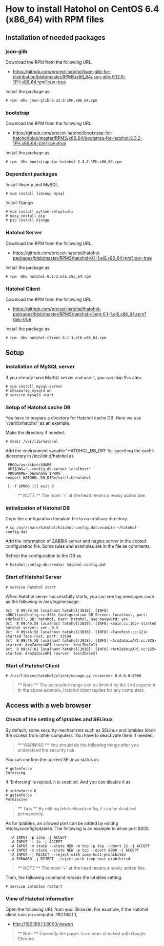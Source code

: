 How to install Hatohol on CentOS 6.4 (x86_64) with RPM files
============================================================

Installation of needed packages
-------------------------------
### json-glib
Download the RPM from the following URL.
- https://github.com/project-hatohol/json-glib-for-distribution/blob/master/RPMS/x86_64/json-glib-0.12.6-1PH.x86_64.rpm?raw=true

Install the package as

    # rpm -Uhv json-glib-0.12.6-1PH.x86_64.rpm

### bootstrap
Download the RPM from the following URL.

- https://github.com/project-hatohol/bootstrap-for-hatohol/blob/master/RPMS/x86_64/bootstrap-for-hatohol-2.3.2-1PH.x86_64.rpm?raw=true

Install the package as

    # rpm -Uhv bootstrap-for-hatohol-2.3.2-1PH.x86_64.rpm

### Dependent packages 
Install libsoup and MySQL.

    # yum install libsoup mysql

Install Django

    # yum install python-setuptools
    # easy_install pip
    # pip install django

### Hatohol Server
Download the RPM from the following URL.

- https://github.com/project-hatohol/hatohol-packages/blob/master/RPMS/hatohol-0.1-1.el6.x86_64.rpm?raw=true

Install the package as

    # rpm -Uhv hatohol-0.1-1.el6.x86_64.rpm

### Hatohol Client
Download the RPM from the following URL.

- https://github.com/project-hatohol/hatohol-packages/blob/master/RPMS/hatohol-client-0.1-1.el6.x86_64.rpm?raw=true

Install the package as

    # rpm -Uhv hatohol-client-0.1-1.el6.x86_64.rpm

Setup
-----
### Installation of MySQL server
If you already have MySQL server and use it, you can skip this step.

    # yum install mysql-server
    # chkconfig mysqld on
    # service mysqld start

### Setup of Hatohol cache DB

You have to prepare a directory for Hatohol cache DB. Here we use '/var/lib/hatohol' as an example.

Make the directory if needed.

    # mkdir /var/lib/hatohol

Add the environment variable 'HATOHOL_DB_DIR' for specifing the cache dicrectory in /etc/init.d/hatohol as

     PROG=/usr/sbin/$NAME
     OPTIONS="--config-db-server localhost"
     PROGNAME=`basename $PROG`
    +export HATOHOL_DB_DIR=/var/lib/hatohol
 
     [ -f $PROG ]|| exit 0

> ** NOTE ** The mark '+' at the head means a newly added line.

### Initialization of Hatohol DB

Copy the configuration template file to an arbitrary directory.

    # cp /usr/share/hatohol/hatohol-config.dat.example ~/hatohol-config.dat

Add the information of ZABBIX server and nagios server in the copied configuration file.
Some rules and examples are in the file as comments.

Reflect the configuration to the DB as

    # hatohol-config-db-creator hatohol-config.dat

### Start of Hatohol Server

    # service hatohol start

When Hatohol server successfully starts, you can see log messages such as the following in /var/log/message.

    Oct  8 09:46:58 localhost hatohol[3038]: [INFO] <DBClientConfig.cc:336> Configuration DB Server: localhost, port: (default), DB: hatohol, User: hatohol, use password: yes
    Oct  8 09:46:58 localhost hatohol[3038]: [INFO] <main.cc:165> started hatohol server: ver. 0.1
    Oct  8 09:46:58 localhost hatohol[3038]: [INFO] <FaceRest.cc:121> started face-rest, port: 33194
    Oct  8 09:46:59 localhost hatohol[3038]: [INFO] <ArmZabbixAPI.cc:925> started: ArmZabbixAPI (server: testZbxSv1)
    Oct  8 09:47:01 localhost hatohol[3038]: [INFO] <ArmZabbixAPI.cc:925> started: ArmZabbixAPI (server: testZbxSv2)

### Start of Hatohol Client

    # /usr/libexec/hatohol/client/manage.py runserver 0.0.0.0:8000

> ** Note **
> The accessible range can be limited by the 2nd argument. In the above example, Hatohol client replies for any computers.

Access with a web browser
-------------------------
### Check of the setting of iptables and SELinux
By default, some security mechanisms such as SELinux and iptables block the access from other computers.
You have to deactivate them if needed.
> ** WARNING **
> You should do the following things after you understand the security risk.

You can confirm the current SELinux status as

    # getenforce
    Enforcing

If 'Enforcing' is replied, it is enabled. And you can disable it as

    # setenforce 0
    # getenforce
    Permissive

> ** Tips **
> By editing /etc/selinux/config, it can be disabled permanently.

As for iptables, an allowed port can be added by editing /etc/sysconfig/iptables.
The following is an example to allow port 8000.

      -A INPUT -p icmp -j ACCEPT
      -A INPUT -i lo -j ACCEPT
      -A INPUT -m state --state NEW -m tcp -p tcp --dport 22 -j ACCEPT
     +-A INPUT -m state --state NEW -p tcp --dport 8000 -j ACCEPT
      -A INPUT -j REJECT --reject-with icmp-host-prohibited
      -A FORWARD -j REJECT --reject-with icmp-host-prohibited

> ** NOTE ** The mark '+' at the head means a newly added line.

Then, the following command reloads the iptables setting.

    # service iptables restart

### View of Hatohol information
Open the following URL from your Browser. For example, if the Hatohol client runs on computer: 192.168.1.1,

- http://192.168.1.1:8000/viewer/

> ** Note **
> Currently the pages have been checked with Google Chrome.
